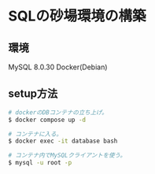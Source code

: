# SQLの砂場環境の構築
## 環境
MySQL 8.0.30
Docker(Debian)
## setup方法
```bash
# dockerのDBコンテナの立ち上げ。
$ docker compose up -d

# コンテナに入る。
$ docker exec -it database bash

# コンテナ内でMySQLクライアントを使う。
$ mysql -u root -p
```
